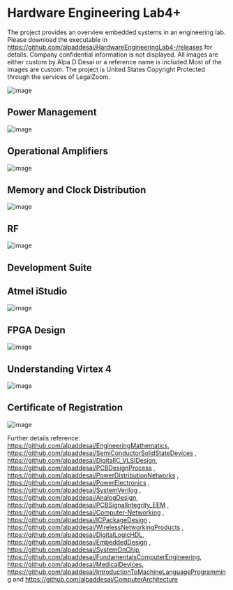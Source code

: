 # Hardware Engineering Lab4+

The project provides an overview embedded systems in an engineering lab. Please download the executable in https://github.com/alpaddesai/HardwareEngineeringLab4-/releases for details. 
Company confidential information is not displayed. All images are either custom by Alpa D Desai or a reference name is included.Most of the images are custom. The project is United States Copyright Protected through the services of LegalZoom.

![image](MainWindow.png)

## Power Management
![image](PowerManagement.png)

## Operational Amplifiers
![image](OpAmplifiers.png)

## Memory and Clock Distribution
![image](ClkDistribution.png)

## RF 
![image](WirelessRFImage.png)

## Development Suite
## Atmel iStudio 
![image](DevelopmentSuiteTool.png)

## FPGA Design 
![image](FPGADesign.png)

## Understanding Virtex 4
![image](FPGAUnderstanding.png)

## Certificate of Registration
![image](USCopyrightCertificateofRegistration.png)


Further details reference: https://github.com/alpaddesai/EngineeringMathematics,  https://github.com/alpaddesai/SemiConductorSolidStateDevices , https://github.com/alpaddesai/DigitalIC_VLSIDesign, https://github.com/alpaddesai/PCBDesignProcess , https://github.com/alpaddesai/PowerDistributionNetworks , https://github.com/alpaddesai/PowerElectronics , https://github.com/alpaddesai/SystemVerilog , https://github.com/alpaddesai/AnalogDesign, https://github.com/alpaddesai/PCBSignalIntegrity_EEM , https://github.com/alpaddesai/Computer-Networking , https://github.com/alpaddesai/ICPackageDesign , https://github.com/alpaddesai/WirelessNetworkingProducts , https://github.com/alpaddesai/DigitalLogicHDL, https://github.com/alpaddesai/EmbeddedDesign , https://github.com/alpaddesai/SystemOnChip, https://github.com/alpaddesai/FundamentalsComputerEngineering, https://github.com/alpaddesai/MedicalDevices, https://github.com/alpaddesai/IntroductionToMachineLanguageProgramming and  https://github.com/alpaddesai/ComputerArchitecture 
